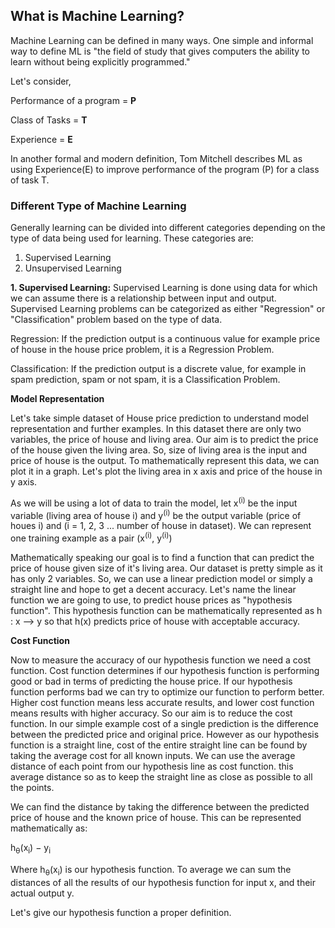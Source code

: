 
## What is Machine Learning?

Machine Learning can be defined in many ways. One simple and informal way to define ML is "the field of study that gives computers the ability to learn without being explicitly programmed."

Let's consider, 

Performance of a program = **P** 

Class of Tasks = **T** 

Experience = **E**

In another formal and modern definition, Tom Mitchell describes ML as using Experience(E) to improve performance of the program (P) for a class of task T.


### Different Type of Machine Learning

Generally learning can be divided into different categories depending on the type of data being used for learning. These categories are:
1. Supervised Learning
2. Unsupervised Learning


**1. Supervised Learning:**
Supervised Learning is done using data for which we can assume there is a relationship between input and output. Supervised Learning problems can be categorized as either "Regression" or "Classification" problem based on the type of data.  


Regression: If the prediction output is a continuous value for example price of house in the house price problem, it is a Regression Problem.

Classification: If the prediction output is a discrete value, for example in spam prediction, spam or not spam, it is a Classification Problem.


**Model Representation**


Let's take simple dataset of House price prediction to understand model representation and further examples. In this dataset there are only two variables, the price of house and living area. Our aim is to predict the price of the house given the living area. So, size of living area is the input and price of house is the output. To mathematically represent this data, we can plot it in a graph. Let's plot the living area in x axis and price of the house in y axis.

As we will be using a lot of data to train the model, let x<sup>(i)</sup> be the input variable (living area of house i) and y<sup>(i)</sup> be the output variable (price of houes i) and (i = 1, 2, 3 ... number of house in dataset). We can represent one training example as a pair (x<sup>(i)</sup>, y<sup>(i)</sup>)

Mathematically speaking our goal is to find a function that can predict the price of house given size of it's living area. Our dataset is pretty simple as it has only 2 variables. So, we can use a linear prediction model or simply a straight line and hope to get a decent accuracy. Let's name the linear function we are going to use, to predict house prices as "hypothesis function". This hypothesis function can be mathematically represented as h : x --> y so that h(x) predicts price of house with acceptable accuracy. 


**Cost Function**

Now to measure the accuracy of our hypothesis function we need a cost function. Cost function determines if our hypothesis function is performing good or bad in terms of predicting the house price. If our hypothesis function performs bad we can try to optimize our function to perform better. Higher cost function means less accurate results, and lower cost function means results with higher accuracy. So our aim is to reduce the cost function. In our simple example cost of a single prediction is the difference between the predicted price and original price. However as our hypothesis function is a straight line, cost of the entire straight line can be found by taking the average cost for all known inputs. We can use the average distance of each point from our hypothesis line as cost function.  this average distance so as to keep the straight line as close as possible to all the points. ​


We can find the distance by taking the difference between the predicted price of house and the known price of house. This can be represented mathematically as: 

h<sub>θ</sub>​(x<sub>i​</sub>) − y<sub>i</sub>


Where h<sub>θ</sub>​(x<sub>i​</sub>) is our hypothesis function. To average we can sum the distances of all the results of our hypothesis function for input x, and their actual output y.  

Let's give our hypothesis function a proper definition. 